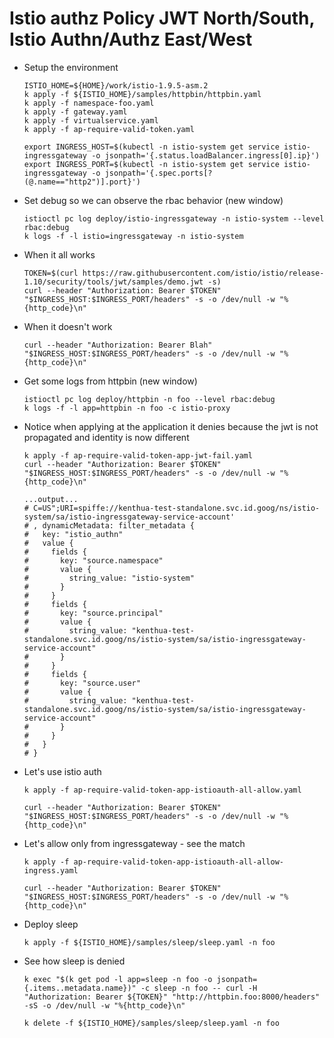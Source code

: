 # Istio authz Policy JWT North/South, Istio Authn/Authz East/West

- Setup the environment
    ```
    ISTIO_HOME=${HOME}/work/istio-1.9.5-asm.2
    k apply -f ${ISTIO_HOME}/samples/httpbin/httpbin.yaml
    k apply -f namespace-foo.yaml
    k apply -f gateway.yaml
    k apply -f virtualservice.yaml
    k apply -f ap-require-valid-token.yaml
    ```

    ```
    export INGRESS_HOST=$(kubectl -n istio-system get service istio-ingressgateway -o jsonpath='{.status.loadBalancer.ingress[0].ip}')
    export INGRESS_PORT=$(kubectl -n istio-system get service istio-ingressgateway -o jsonpath='{.spec.ports[?(@.name=="http2")].port}')
    ```

- Set debug so we can observe the rbac behavior (new window)
    ```
    istioctl pc log deploy/istio-ingressgateway -n istio-system --level rbac:debug
    k logs -f -l istio=ingressgateway -n istio-system
    ```

- When it all works
    ```
    TOKEN=$(curl https://raw.githubusercontent.com/istio/istio/release-1.10/security/tools/jwt/samples/demo.jwt -s)
    curl --header "Authorization: Bearer $TOKEN" "$INGRESS_HOST:$INGRESS_PORT/headers" -s -o /dev/null -w "%{http_code}\n"
    ```

- When it doesn't work
    ```
    curl --header "Authorization: Bearer Blah" "$INGRESS_HOST:$INGRESS_PORT/headers" -s -o /dev/null -w "%{http_code}\n"
    ```

- Get some logs from httpbin (new window)
    ```
    istioctl pc log deploy/httpbin -n foo --level rbac:debug
    k logs -f -l app=httpbin -n foo -c istio-proxy
    ```

- Notice when applying at the application it denies because the jwt is not propagated and identity is now different
    ```
    k apply -f ap-require-valid-token-app-jwt-fail.yaml
    curl --header "Authorization: Bearer $TOKEN" "$INGRESS_HOST:$INGRESS_PORT/headers" -s -o /dev/null -w "%{http_code}\n"
    ```

    ```
    ...output...
    # C=US";URI=spiffe://kenthua-test-standalone.svc.id.goog/ns/istio-system/sa/istio-ingressgateway-service-account'
    # , dynamicMetadata: filter_metadata {
    #   key: "istio_authn"
    #   value {
    #     fields {
    #       key: "source.namespace"
    #       value {
    #         string_value: "istio-system"
    #       }
    #     }
    #     fields {
    #       key: "source.principal"
    #       value {
    #         string_value: "kenthua-test-standalone.svc.id.goog/ns/istio-system/sa/istio-ingressgateway-service-account"
    #       }
    #     }
    #     fields {
    #       key: "source.user"
    #       value {
    #         string_value: "kenthua-test-standalone.svc.id.goog/ns/istio-system/sa/istio-ingressgateway-service-account"
    #       }
    #     }
    #   }
    # }
    ```

- Let's use istio auth
    ```
    k apply -f ap-require-valid-token-app-istioauth-all-allow.yaml

    curl --header "Authorization: Bearer $TOKEN" "$INGRESS_HOST:$INGRESS_PORT/headers" -s -o /dev/null -w "%{http_code}\n"
    ```

- Let's allow only from ingressgateway - see the match
    ```
    k apply -f ap-require-valid-token-app-istioauth-all-allow-ingress.yaml

    curl --header "Authorization: Bearer $TOKEN" "$INGRESS_HOST:$INGRESS_PORT/headers" -s -o /dev/null -w "%{http_code}\n"
    ```

- Deploy sleep
    ```
    k apply -f ${ISTIO_HOME}/samples/sleep/sleep.yaml -n foo
    ```

- See how sleep is denied
    ```
    k exec "$(k get pod -l app=sleep -n foo -o jsonpath={.items..metadata.name})" -c sleep -n foo -- curl -H "Authorization: Bearer ${TOKEN}" "http://httpbin.foo:8000/headers" -sS -o /dev/null -w "%{http_code}\n"

    k delete -f ${ISTIO_HOME}/samples/sleep/sleep.yaml -n foo
    ```